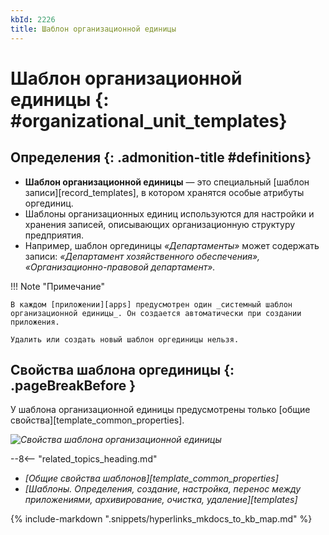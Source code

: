 ```yaml
---
kbId: 2226
title: Шаблон организационной единицы
---
```


# Шаблон организационной единицы {: #organizational_unit_templates}

<div class="admonition question" markdown="block">

## Определения {: .admonition-title #definitions}

- **Шаблон организационной единицы** — это специальный [шаблон записи][record_templates], в котором хранятся особые атрибуты оргединиц.
- Шаблоны организационных единиц используются для настройки и хранения записей, описывающих организационную структуру предприятия.
- Например, шаблон оргединицы _«Департаменты»_ может содержать записи: _«Департамент хозяйственного обеспечения», «Организационно-правовой департамент»._

</div>

!!! Note "Примечание"

    В каждом [приложении][apps] предусмотрен один _системный шаблон организационной единицы_. Он создается автоматически при создании приложения.

    Удалить или создать новый шаблон оргединицы нельзя.

## Свойства шаблона оргединицы {: .pageBreakBefore }

У шаблона организационной единицы предусмотрены только [общие свойства][template_common_properties].

_![Свойства шаблона организационной единицы](organizational_unit_templates_properties.png)_

<div class="relatedTopics">

--8<-- "related_topics_heading.md"

- *[Общие свойства шаблонов][template_common_properties]*
- *[Шаблоны. Определения, создание, настройка, перенос между приложениями, архивирование, очистка, удаление][templates]*

</div>

{%
include-markdown ".snippets/hyperlinks_mkdocs_to_kb_map.md"
%}
